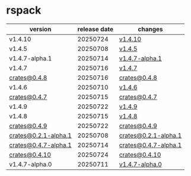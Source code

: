 # rspack	


|version|release date|changes|
|---|---|---|
|v1.4.10|20250724|[v1.4.10](./v1.4.10-20250724.md)|
|v1.4.5|20250708|[v1.4.5](./v1.4.5-20250708.md)|
|v1.4.7-alpha.1|20250714|[v1.4.7-alpha.1](./v1.4.7-alpha.1-20250714.md)|
|v1.4.7|20250716|[v1.4.7](./v1.4.7-20250716.md)|
|crates@0.4.8|20250716|[crates@0.4.8](./crates@0.4.8-20250716.md)|
|v1.4.6|20250710|[v1.4.6](./v1.4.6-20250710.md)|
|crates@0.4.7|20250715|[crates@0.4.7](./crates@0.4.7-20250715.md)|
|v1.4.9|20250722|[v1.4.9](./v1.4.9-20250722.md)|
|v1.4.8|20250715|[v1.4.8](./v1.4.8-20250715.md)|
|crates@0.4.9|20250722|[crates@0.4.9](./crates@0.4.9-20250722.md)|
|crates@0.2.1-alpha.1|20250708|[crates@0.2.1-alpha.1](./crates@0.2.1-alpha.1-20250708.md)|
|crates@0.4.7-alpha.1|20250714|[crates@0.4.7-alpha.1](./crates@0.4.7-alpha.1-20250714.md)|
|crates@0.4.10|20250724|[crates@0.4.10](./crates@0.4.10-20250724.md)|
|v1.4.7-alpha.0|20250711|[v1.4.7-alpha.0](./v1.4.7-alpha.0-20250711.md)|
